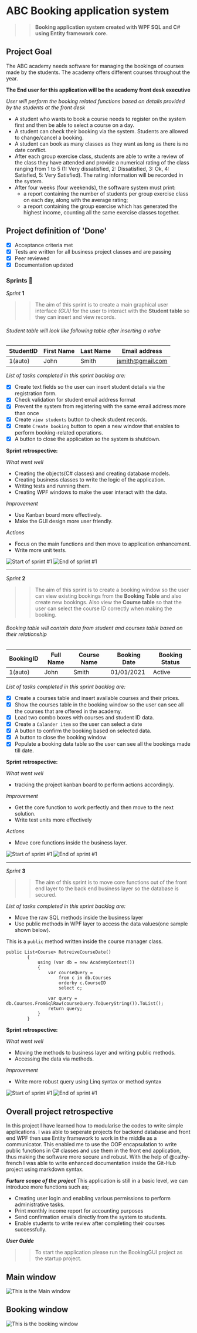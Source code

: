 # ABC Booking application system 
>> **Booking application system created with WPF SQL and C# using Entity framework core.**

## **Project Goal**
The ABC academy needs software for managing the bookings of courses made by the students. The academy offers different courses throughout the year.

**The End user for this application will be the academy front desk executive**

_User will perform the booking related functions based on details provided by the students at the front desk_

 - A student who wants to book a course needs to register on the system first and then be able to select a course on a day.
 - A student can check their booking via the system. Students are allowed to change/cancel a booking.
 - A student can book as many classes as they want as long as there is no date conflict.
 - After each group exercise class, students are able to write a review of the class they have attended and provide a numerical rating of the class ranging from 1 to 5 (1: Very dissatisfied, 2: Dissatisfied, 3: Ok, 4: Satisfied, 5: Very Satisfied). The rating information will be recorded in the system.
 - After four weeks (four weekends), the software system must print:
	- a report containing the number of students per group exercise class on each day, along with the average rating;
    - a report containing the group exercise which has generated the highest income, counting all the same exercise classes together.


## **Project definition of 'Done'**

- [x] Acceptance criteria met
- [x] Tests are written for all business project classes and  are passing
- [x] Peer reviewed
- [x] Documentation updated

### Sprints :rocket:

_Sprint_ **1**

>>The aim of this sprint is to create a main graphical user interface _(GUI)_ for the user to interact with the **Student table** so they can insert and view records.

###### Student table will look like following table after inserting a value


StudentID	|First Name	|Last Name	|Email address
------------|-----------|-----------|-------------
1(auto)		|John		|Smith		|jsmith@gmail.com

*List of tasks completed in this sprint backlog are:*
- [x] Create text fields so the user can insert student details via the registration form.
- [x] Check validation for student email address format
- [x] Prevent the system from registering with the same email address more than once
- [x] Create ```view students``` button to check student records.
- [x] Create ```Create booking``` button to open a new window that enables to perform booking-related operations.
- [x] A button to close the application so the system is shutdown.

**Sprint retrospective:**

_What went well_
- Creating the objects(C# classes) and creating database models.
- Creating business classes to write the logic of the application.
- Writing tests and running them.
- Creating WPF windows to make the user interact with the data.

_Improvement_
- Use Kanban board more effectively.
- Make the GUI design more user friendly.

_Actions_
- Focus on the main functions and then move to application enhancement.
- Write more unit tests.


![Start of sprint #1](https://github.com/BarathNallusamy/BookingApplicationWPF/blob/75dae287f21a3d713411a48be07b320560814f62/Images/sprint%20one%20point%201.jpg)
![End of sprint #1](https://github.com/BarathNallusamy/BookingApplicationWPF/blob/75dae287f21a3d713411a48be07b320560814f62/Images/sprint%20one%20point%202.jpg)

-----------------------------------------------------------------------------------------------------------------------------------------------------------------

_Sprint_ **2**

>>The aim of this sprint is to create a booking window so the user can view existing bookings from the **Booking Table** and also create new bookings. Also view the **Course table** so that the user can select the course ID correctly when making the booking.

###### Booking table will contain data from student and courses table based on their relationship 


BookingID	|Full Name	|Course Name|Booking Date		|Booking Status
------------|-----------|-----------|-------------------|--------------
1(auto)		|John		|Smith		|01/01/2021			|Active

*List of tasks completed in this sprint backlog are:*
- [x] Create a courses table and insert available courses and their prices.
- [x] Show the courses table in the booking window so the user can see all the courses that are offered in the academy.
- [x] Load two combo boxes with courses and student ID data.
- [x] Create a ```Calander item``` so the user can select a date 
- [x] A button to confirm the booking based on selected data.
- [x] A button to close the booking window
- [x] Populate a booking data table so the user can see all the bookings made till date.

**Sprint retrospective:**

_What went well_
- tracking the project kanban board to perform actions accordingly.

_Improvement_
- Get the core function to work perfectly and then move to the next solution.
- Write test units more effectively

_Actions_
- Move core functions inside the business layer.



![Start of sprint #1](https://github.com/BarathNallusamy/BookingApplicationWPF/blob/75dae287f21a3d713411a48be07b320560814f62/Images/sprint%20two%20point%201.jpg)
![End of sprint #1](https://github.com/BarathNallusamy/BookingApplicationWPF/blob/75dae287f21a3d713411a48be07b320560814f62/Images/sprint%20two%20point%202.jpg)

-----------------------------------------------------------------------------------------------------------------------------------------------------------------

_Sprint_ **3**

>>The aim of this sprint is to move core functions out of the front end layer to the back end business layer so the database is secured.
>>

*List of tasks completed in this sprint backlog are:*
- Move the raw SQL methods inside the business layer
- Use public methods in WPF layer to access the data values(one sample shown below).

This is a ```public``` method written inside the course manager class.
```Csharp
public List<Course> RetreiveCourseDate()
        {
            using (var db = new AcademyContext())
            {
                var courseQuery =
                    from c in db.Courses
                    orderby c.CourseID
                    select c;

                var query = db.Courses.FromSqlRaw(courseQuery.ToQueryString()).ToList();
                return query;
            } 
        }
```


**Sprint retrospective:**

_What went well_
- Moving the methods to business layer and writing public methods.
- Accessing the data via methods.

_Improvement_
- Write more robust query using Linq syntax or method syntax 

![Start of sprint #1](https://github.com/BarathNallusamy/BookingApplicationWPF/blob/75dae287f21a3d713411a48be07b320560814f62/Images/sprint%20three%20point%201.jpg)
![End of sprint #1](https://github.com/BarathNallusamy/BookingApplicationWPF/blob/75dae287f21a3d713411a48be07b320560814f62/Images/sprint%20three%20point%202.jpg)

## Overall project retrospective 
In this project I have learned how to modularise the codes to write simple applications. I was able to seperate projects for backend database and front end WPF then use Entity framework to work in the middle as a communicator. This enabled me to use the OOP encapsulation to write public functions in C# classes and use them in the front end application, thus making the software more secure and robust.
With the help of @cathy-french I was able to write enhanced documentation inside the Git-Hub project using markdown syntax.

**_Furture scope of the project_** 
This application is still in a basic level, we can introduce more functions such as;
- Creating user login and enabling various permissions to perform administrative tasks.
- Print monthly income report for accounting purposes
- Send confirmation emails directly from the system to students.
- Enable students to write review after completing their courses successfully.

***User Guide***
>>To start the application please run the BookingGUI project as the startup project. 

## Main window
![This is the Main window](https://github.com/BarathNallusamy/BookingApplicationWPF/blob/d4b9778552ef9d4cda24da5445aa7bd11734e6f4/Images/Main%20window.jpg)

## Booking window
![This is the booking window](https://github.com/BarathNallusamy/BookingApplicationWPF/blob/d4b9778552ef9d4cda24da5445aa7bd11734e6f4/Images/Booking%20window.jpg)



